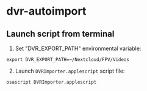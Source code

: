 # dvr-autoimport

## Launch script from terminal
1. Set "DVR_EXPORT_PATH" environmental variable:
```
export DVR_EXPORT_PATH=~/Nextcloud/FPV/Videos  
```
2. Launch `DVRImporter.applescript` script file:
```
osascript DVRImporter.applescript
```